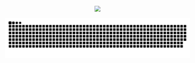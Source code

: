<p align="center">
  <img src="https://skillicons.dev/icons?i=git, linux, python, django, Fast API, postgresql" />
</p>





<div align="center">
  <a href="https://github.com/windvenx">
  <img src="https://github.com/bimashazaman/Github-snake-SVG/raw/master/snake.svg"
       alt="snake" /></a>
</div>

